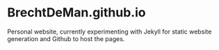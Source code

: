 # BrechtDeMan.github.io

Personal website, currently experimenting with Jekyll for static website generation and Github to host the pages. 
